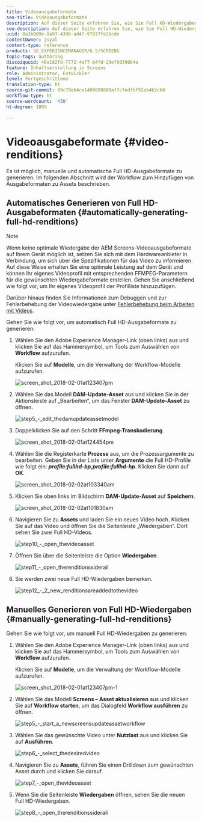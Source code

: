 ```yaml
---
title: Videoausgabeformate
seo-title: Videoausgabeformate
description: Auf dieser Seite erfahren Sie, wie Sie Full HD-Wiedergaben für Screens-Projekte generieren.
seo-description: Auf dieser Seite erfahren Sie, wie Sie Full HD-Wiedergaben für Screens-Projekte generieren.
uuid: 0a3b009e-8a97-4396-ad47-97077fe26cde
contentOwner: jsyal
content-type: reference
products: SG_EXPERIENCEMANAGER/6.5/SCREENS
topic-tags: authoring
discoiquuid: 40a182fd-7772-4ef7-b4fd-29ef99390b4a
feature: Inhaltserstellung in Screens
role: Administrator, Entwickler
level: Fortgeschrittene
translation-type: ht
source-git-commit: 89c70e64ce1409888800af7c7edfbf92ab4b2c68
workflow-type: ht
source-wordcount: '430'
ht-degree: 100%

---
```



# Videoausgabeformate {#video-renditions}

Es ist möglich, manuelle und automatische Full HD-Ausgabeformate zu generieren. Im folgenden Abschnitt wird der Workflow zum Hinzufügen von Ausgabeformaten zu Assets beschrieben.

## Automatisches Generieren von Full HD-Ausgabeformaten {#automatically-generating-full-hd-renditions}

>[!NOTE]
>
>Wenn keine optimale Wiedergabe der AEM Screens-Videoausgabeformate auf Ihrem Gerät möglich ist, setzen Sie sich mit dem Hardwareanbieter in Verbindung, um sich über die Spezifikationen für das Video zu informieren. Auf diese Weise erhalten Sie eine optimale Leistung auf dem Gerät und können Ihr eigenes Videoprofil mit entsprechenden FFMPEG-Parametern für die gewünschten Wiedergabeformate erstellen. Gehen Sie anschließend wie folgt vor, um Ihr eigenes Videoprofil der Profilliste hinzuzufügen.
>
>Darüber hinaus finden Sie Informationen zum Debuggen und zur Fehlerbehebung der Videowiedergabe unter [Fehlerbehebung beim Arbeiten mit Videos](troubleshoot-videos.md).

Gehen Sie wie folgt vor, um automatisch Full HD-Ausgabeformate zu generieren:

1. Wählen Sie den Adobe Experience Manager-Link (oben links) aus und klicken Sie auf das Hammersymbol, um Tools zum Auswählen von **Workflow** aufzurufen.

   Klicken Sie auf **Modelle**, um die Verwaltung der Workflow-Modelle aufzurufen.

   ![screen_shot_2018-02-01at123407pm](assets/screen_shot_2018-02-01at123407pm.png)

1. Wählen Sie das Modell **DAM-Update-Asset** aus und klicken Sie in der Aktionsleiste auf „Bearbeiten“, um das Fenster **DAM-Update-Asset** zu öffnen.

   ![step5_-_edit_thedamupdateassetmodel](assets/step5_-_edit_thedamupdateassetmodel.png)

1. Doppelklicken Sie auf den Schritt **FFmpeg-Transkodierung**.

   ![screen_shot_2018-02-01at124454pm](assets/screen_shot_2018-02-01at124454pm.png)

1. Wählen Sie die Registerkarte **Prozess** aus, um die Prozessargumente zu bearbeiten. Geben Sie in der Liste unter **Argumente** die Full HD-Profile wie folgt ein: ***profile:fullhd-bp,profile:fullhd-hp***. Klicken Sie dann auf **OK**.

   ![screen_shot_2018-02-02at103340am](assets/screen_shot_2018-02-02at103340am.png)

1. Klicken Sie oben links im Bildschirm **DAM-Update-Asset** auf **Speichern**.

   ![screen_shot_2018-02-02at101830am](assets/screen_shot_2018-02-02at101830am.png)

1. Navigieren Sie zu **Assets** und laden Sie ein neues Video hoch. Klicken Sie auf das Video und öffnen Sie die Seitenleiste „Wiedergaben“. Dort sehen Sie zwei Full HD-Videos.

   ![step10_-_open_thevideoasset](assets/step10_-_open_thevideoasset.png)

1. Öffnen Sie über die Seitenleiste die Option **Wiedergaben**.

   ![step11_-_open_therenditionssiderail](assets/step11_-_open_therenditionssiderail.png)

1. Sie werden zwei neue Full HD-Wiedergaben bemerken.

   ![step12_-_2_new_renditionsareaddedtothevideo](assets/step12_-_2_new_renditionsareaddedtothevideo.png)

## Manuelles Generieren von Full HD-Wiedergaben {#manually-generating-full-hd-renditions}

Gehen Sie wie folgt vor, um manuell Full HD-Wiedergaben zu generieren:

1. Wählen Sie den Adobe Experience Manager-Link (oben links) aus und klicken Sie auf das Hammersymbol, um Tools zum Auswählen von **Workflow** aufzurufen.

   Klicken Sie auf **Modelle**, um die Verwaltung der Workflow-Modelle aufzurufen.

   ![screen_shot_2018-02-01at123407pm-1](assets/screen_shot_2018-02-01at123407pm-1.png)

1. Wählen Sie das Modell **Screens – Asset aktualisieren** aus und klicken Sie auf **Workflow starten**, um das Dialogfeld **Workflow ausführen** zu öffnen.

   ![step5_-_start_a_newscreensupdateassetworkflow](assets/step5_-_start_a_newscreensupdateassetworkflow.png)

1. Wählen Sie das gewünschte Video unter **Nutzlast** aus und klicken Sie auf **Ausführen**.

   ![step6_-_select_thedesiredvideo](assets/step6_-_select_thedesiredvideo.png)

1. Navigieren Sie zu **Assets**, führen Sie einen Drilldown zum gewünschten Asset durch und klicken Sie darauf.

   ![step7_-_open_thevideoasset](assets/step7_-_open_thevideoasset.png)

1. Wenn Sie die Seitenleiste **Wiedergaben** öffnen, sehen Sie die neuen Full HD-Wiedergaben.

   ![step8_-_open_therenditionssiderail](assets/step8_-_open_therenditionssiderail.png)

